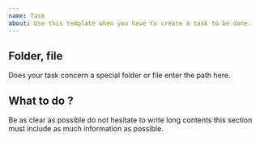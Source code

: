 ```yaml
---
name: Task
about: Use this template when you have to create a task to be done.
---
```


## Folder, file
Does your task concern a special folder or file enter the path here.

## What to do ?
Be as clear as possible do not hesitate to write long contents this section must include as much information as possible.